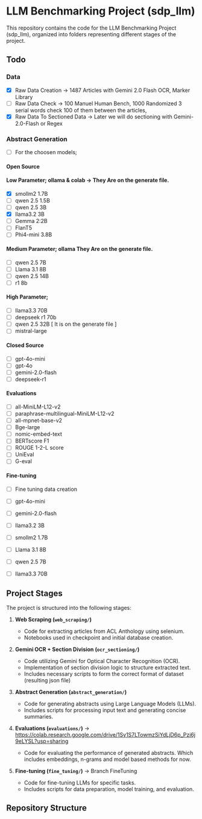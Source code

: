 # LLM Benchmarking Project (sdp_llm)

This repository contains the code for the LLM Benchmarking Project (sdp_llm), organized into folders representing different stages of the project.

## Todo

### Data

- [x] Raw Data Creation -> 1487 Articles with Gemini 2.0 Flash OCR, Marker Library
- [ ] Raw Data Check -> 100 Manuel Human Bench, 1000 Randomized 3 serial words check 100 of them between the articles, 
- [x] Raw Data To Sectioned Data -> Later we will do sectioning with Gemini-2.0-Flash or Regex

### Abstract Generation

- [ ] For the choosen models;

#### Open Source

#### Low Parameter; ollama & colab -> They Are on the generate file.

- [x] smollm2 1.7B
- [ ] qwen 2.5 1.5B
- [ ] qwen 2.5 3B
- [x] llama3.2 3B
- [ ] Gemma 2:2B
- [ ] FlanT5
- [ ] Phi4-mini 3.8B

#### Medium Parameter; ollama They Are on the generate file.
- [ ] qwen 2.5 7B
- [ ] Llama 3.1 8B
- [ ] qwen 2.5 14B
- [ ] r1 8b

#### High Parameter;

- [ ] llama3.3 70B
- [ ] deepseek r1 70b
- [ ] qwen 2.5 32B [ It is on the generate file ]
- [ ] mistral-large

#### Closed Source
- [ ] gpt-4o-mini
- [ ] gpt-4o
- [ ] gemini-2.0-flash
- [ ] deepseek-r1

#### Evaluations

- [ ] all-MiniLM-L12-v2
- [ ] paraphrase-multilingual-MiniLM-L12-v2
- [ ] all-mpnet-base-v2
- [ ] Bge-large
- [ ] nomic-embed-text
- [ ] BERTscore F1
- [ ] ROUGE 1-2-L score
- [ ] UniEval
- [ ] G-eval

#### Fine-tuning

- [ ] Fine tuning data creation

- [ ] gpt-4o-mini
- [ ] gemini-2.0-flash

- [ ] llama3.2 3B
- [ ] smollm2 1.7B

- [ ] Llama 3.1 8B
- [ ] qwen 2.5 7B

- [ ] llama3.3 70B

## Project Stages

The project is structured into the following stages:

1.  **Web Scraping (`web_scraping/`)**
    * Code for extracting articles from ACL Anthology using selenium.
    * Notebooks used in checkpoint and initial database creation.

2.  **Gemini OCR + Section Division (`ocr_sectioning/`)**
    * Code utilizing Gemini for Optical Character Recognition (OCR).
    * Implementation of section division logic to structure extracted text.
    * Includes necessary scripts to form the correct format of dataset (resulting json file)

3.  **Abstract Generation (`abstract_generation/`)**
    * Code for generating abstracts using Large Language Models (LLMs).
    * Includes scripts for processing input text and generating concise summaries.

4.  **Evaluations (`evaluations/`)** -> https://colab.research.google.com/drive/1Sy1S7LTowmzSiYdLjD6p_Pzi6j9eLYSL?usp=sharing
    * Code for evaluating the performance of generated abstracts. Which includes embeddings, n-grams and model based methods for now.

5.  **Fine-tuning (`fine_tuning/`)** -> Branch FineTuning
    * Code for fine-tuning LLMs for specific tasks.
    * Includes scripts for data preparation, model training, and evaluation.


## Repository Structure
